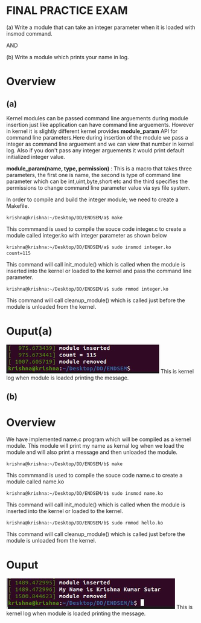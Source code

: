 # FINAL PRACTICE EXAM
(a) Write a module that can take an integer parameter when it is loaded with insmod command.

AND

(b) Write a module which prints your name in log.

# Overview
## (a) 
Kernel modules can be passed command line arguements during module insertion just like application can have command line arguements. However in kernel it is slightly different kernel provides **module_param** API for command line parameters.Here during insertion of the module we pass a integer as command line arguement and we can view that number in kernel log. Also if you don't pass any integer arguements it would print default initialized integer value.

**module_param(name, type, permission)** : This is a macro that takes three parameters, the first one is name, the second is type of command line parameter which can be int,uint,byte,short etc and the third specifies the permissions to change command line parameter value via sys file system.

In order to compile and build the integer module; we need to create a Makefile.
```
krishna@krishna:~/Desktop/DD/ENDSEM/a$ make
```
This commmand is used to compile the souce code integer.c to create a module called integer.ko with integer parameter as shown below
```
krishna@krishna:~/Desktop/DD/ENDSEM/a$ sudo insmod integer.ko count=115
```
This command will call init_module() which is called when the module is inserted into the kernel or loaded to the kernel and pass the command line parameter.
```
krishna@krishna:~/Desktop/DD/ENDSEM/a$ sudo rmmod integer.ko
```
This command will call cleanup_module() which is called just before the module is unloaded from the kernel.
# Ouput(a)
![Screenshot](output(a).JPG)
This is kernel log when module is loaded printing the message.

## (b)
# Overview
We have implemented name.c program which will be compiled as a kernel module. This module will print my name as kernal log when we load the module and will also print a message and then unloaded the module.
```
krishna@krishna:~/Desktop/DD/ENDSEM/b$ make
```
This commmand is used to compile the souce code name.c to create a module called name.ko
```
krishna@krishna:~/Desktop/DD/ENDSEM/b$ sudo insmod name.ko
```
This command will call init_module() which is called when the module is inserted into the kernel or loaded to the kernel.
```
krishna@krishna:~/Desktop/DD/ENDSEM/b$ sudo rmmod hello.ko
```
This command will call cleanup_module() which is called just before the module is unloaded from the kernel.
# Ouput
![Screenshot](output(b).JPG)
This is kernel log when module is loaded printing the message.